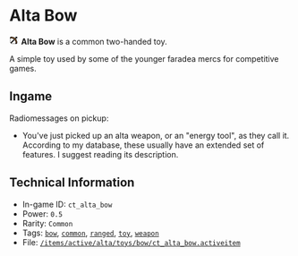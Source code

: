 # Alta Bow

<img src="https://raw.githubusercontent.com/Ceterai/Enternia/main/items/active/alta/toys/bow/icon.png" alt="Alta Bow icon" loading="lazy" height=16px width="auto" /> **Alta Bow** is a common two-handed toy.

A simple toy used by some of the younger faradea mercs for competitive games.

## Ingame

Radiomessages on pickup:

- You've just picked up an alta weapon, or an "energy tool", as they call it. According to my database, these usually have an extended set of features. I suggest reading its description.

## Technical Information

- In-game ID: `ct_alta_bow`
- Power: `0.5`
- Rarity: `Common`
- Tags: [`bow`](https://ceterai.github.io/MyEnternia/Wiki/Tags/Bow), [`common`](https://ceterai.github.io/MyEnternia/Wiki/Tags/Common), [`ranged`](https://ceterai.github.io/MyEnternia/Wiki/Tags/Ranged), [`toy`](https://ceterai.github.io/MyEnternia/Wiki/Tags/Toy), [`weapon`](https://ceterai.github.io/MyEnternia/Wiki/Tags/Weapon)
- File: [`/items/active/alta/toys/bow/ct_alta_bow.activeitem`](https://github.com/Ceterai/Enternia/blob/main/items/active/alta/toys/bow/ct_alta_bow.activeitem)
